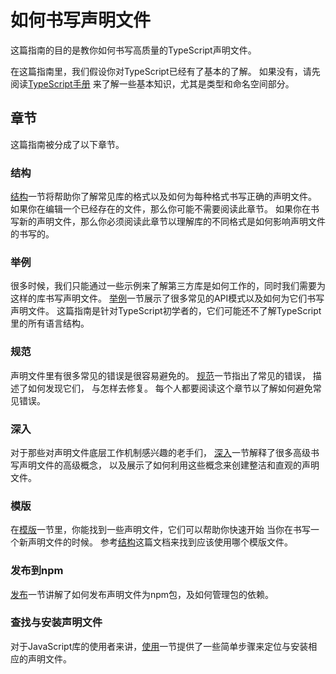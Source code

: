 # 如何书写声明文件

这篇指南的目的是教你如何书写高质量的TypeScript声明文件。

在这篇指南里，我们假设你对TypeScript已经有了基本的了解。 如果没有，请先阅读[TypeScript手册](../handbook/basic-types.md) 来了解一些基本知识，尤其是类型和命名空间部分。

## 章节

这篇指南被分成了以下章节。

### 结构

[结构](library-structures.md)一节将帮助你了解常见库的格式以及如何为每种格式书写正确的声明文件。 如果你在编辑一个已经存在的文件，那么你可能不需要阅读此章节。 如果你在书写新的声明文件，那么你必须阅读此章节以理解库的不同格式是如何影响声明文件的书写的。

### 举例

很多时候，我们只能通过一些示例来了解第三方库是如何工作的，同时我们需要为这样的库书写声明文件。 [举例](by-example.md)一节展示了很多常见的API模式以及如何为它们书写声明文件。 这篇指南是针对TypeScript初学者的，它们可能还不了解TypeScript里的所有语言结构。

### 规范

声明文件里有很多常见的错误是很容易避免的。 [规范](../doc/handbook/declaration%20files/Do's%20and%20Don'ts.md)一节指出了常见的错误， 描述了如何发现它们， 与怎样去修复。 每个人都要阅读这个章节以了解如何避免常见错误。

### 深入

对于那些对声明文件底层工作机制感兴趣的老手们， [深入](deep-dive.md)一节解释了很多高级书写声明文件的高级概念， 以及展示了如何利用这些概念来创建整洁和直观的声明文件。

### 模版

在[模版](../doc/handbook/declaration%20files/Templates.md)一节里，你能找到一些声明文件，它们可以帮助你快速开始 当你在书写一个新声明文件的时候。 参考[结构](library-structures.md)这篇文档来找到应该使用哪个模版文件。

### 发布到npm

[发布](publishing.md)一节讲解了如何发布声明文件为npm包，及如何管理包的依赖。

### 查找与安装声明文件

对于JavaScript库的使用者来讲，[使用](consumption.md)一节提供了一些简单步骤来定位与安装相应的声明文件。


